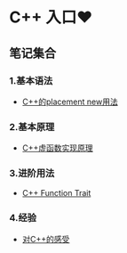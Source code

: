 # C++ 入口❤️

## 笔记集合

### 1.基本语法

* [C++的placement new用法](CallConstructorOnMemory.md)

### 2.基本原理

* [C++虚函数实现原理](CppVirtualFunctionImplementation.md)

### 3.进阶用法

* [C++ Function Trait](CppFunctionTraits.md)

### 4.经验

* [对C++的感受](FeelingAboutCpp.md)